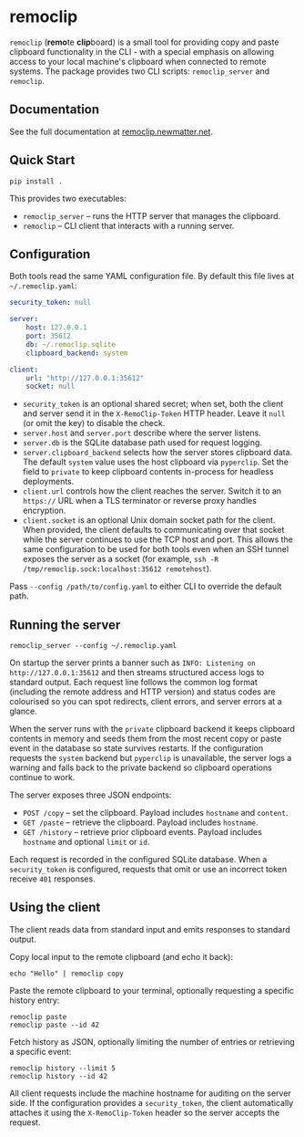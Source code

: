 # remoclip

`remoclip` (**remo**te **clip**board) is a small tool for providing copy and paste clipboard functionality in the CLI - with a special emphasis on allowing access to your local machine's clipboard when connected to remote systems. The package provides two CLI scripts: `remoclip_server` and `remoclip`.

## Documentation

See the full documentation at [remoclip.newmatter.net](https://remoclip.newmatter.net).

## Quick Start

```
pip install .
```

This provides two executables:

- `remoclip_server` – runs the HTTP server that manages the clipboard.
- `remoclip` – CLI client that interacts with a running server.

## Configuration

Both tools read the same YAML configuration file. By default this file lives at `~/.remoclip.yaml`:

```yaml
security_token: null

server:
    host: 127.0.0.1
    port: 35612
    db: ~/.remoclip.sqlite
    clipboard_backend: system

client:
    url: "http://127.0.0.1:35612"
    socket: null
```

- `security_token` is an optional shared secret; when set, both the client and server
  send it in the `X-RemoClip-Token` HTTP header. Leave it `null` (or omit the key) to
  disable the check.
- `server.host` and `server.port` describe where the server listens.
- `server.db` is the SQLite database path used for request logging.
- `server.clipboard_backend` selects how the server stores clipboard data. The default
  `system` value uses the host clipboard via `pyperclip`. Set the field to `private`
  to keep clipboard contents in-process for headless deployments.
- `client.url` controls how the client reaches the server. Switch it to an `https://`
  URL when a TLS terminator or reverse proxy handles encryption.
- `client.socket` is an optional Unix domain socket path for the client. When provided,
  the client defaults to communicating over that socket while the server continues to
  use the TCP host and port. This allows the same configuration to be used for both
  tools even when an SSH tunnel exposes the server as a socket (for example,
  `ssh -R /tmp/remoclip.sock:localhost:35612 remotehost`).

Pass `--config /path/to/config.yaml` to either CLI to override the default path.

## Running the server

```
remoclip_server --config ~/.remoclip.yaml
```

On startup the server prints a banner such as `INFO: Listening on http://127.0.0.1:35612`
and then streams structured access logs to standard output. Each request line follows
the common log format (including the remote address and HTTP version) and status codes
are colourised so you can spot redirects, client errors, and server errors at a glance.

When the server runs with the `private` clipboard backend it keeps clipboard contents in
memory and seeds them from the most recent copy or paste event in the database so state
survives restarts. If the configuration requests the `system` backend but `pyperclip`
is unavailable, the server logs a warning and falls back to the private backend so
clipboard operations continue to work.

The server exposes three JSON endpoints:

- `POST /copy` – set the clipboard. Payload includes `hostname` and `content`.
- `GET /paste` – retrieve the clipboard. Payload includes `hostname`.
- `GET /history` – retrieve prior clipboard events. Payload includes `hostname` and optional `limit` or `id`.

Each request is recorded in the configured SQLite database. When a `security_token` is
configured, requests that omit or use an incorrect token receive `401` responses.

## Using the client

The client reads data from standard input and emits responses to standard output.

Copy local input to the remote clipboard (and echo it back):

```
echo "Hello" | remoclip copy
```

Paste the remote clipboard to your terminal, optionally requesting a specific history entry:

```
remoclip paste
remoclip paste --id 42
```

Fetch history as JSON, optionally limiting the number of entries or retrieving a specific event:

```
remoclip history --limit 5
remoclip history --id 42
```

All client requests include the machine hostname for auditing on the server side.
If the configuration provides a `security_token`, the client automatically attaches it
using the `X-RemoClip-Token` header so the server accepts the request.
